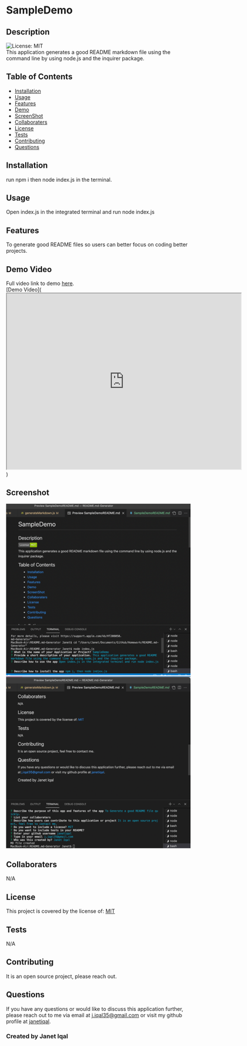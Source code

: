  # SampleDemo </br>
  
## Description 
![License: MIT](https://img.shields.io/badge/License-MIT-green.svg) </br>
This application generates a good README markdown file using the command line by using node.js and the inquirer package.

## Table of Contents
- [Installation](#installation)
- [Usage](#usage)
- [Features](#features)
- [Demo](#demo)
- [ScreenShot](#screenshot)
- [Collaboraters](#collaboraters)
- [License](#license)
- [Tests](#tests)
- [Contributing](#contributing)
- [Questions](#questions)

## Installation
  run npm i then node index.js in the terminal.
## Usage
  Open index.js in the integrated terminal and run node index.js
## Features 
  To generate good README files so users can better focus on coding better projects.
## Demo Video
  Full video link to demo [here](https://drive.google.com/file/d/1g3L_BXFhcPYMHs2HKLuRUfNGHAVWicDQ/view?usp=sharing). </br> 
  [Demo Video](<iframe src="https://drive.google.com/file/d/19sSx5MBntZu8GuYbzwtsbJnsO3nAjTcJ/preview" width="640" height="480"></iframe>)
## Screenshot
<img src="./images/SCReadme1.png" alt="screenshot of application"/> </br>
<img src="./images/SCReadme2.png" alt="screenshot of application"/>

## Collaboraters
  N/A
## License 
  This project is covered by the license of: [MIT](https://opensource.org/licenses/MIT)
## Tests
  N/A
## Contributing 
  It is an open source project, please reach out.
## Questions
  If you have any questions or would like to discuss this application further, please reach out to me via email at [j.iqal35@gmail.com](mailto:j.iqal35@gmail.com) or visit my github profile at [janetiqal](http://www.github.com/janetiqal).

### Created by Janet Iqal

